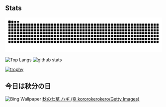 ## Stats
<picture>
  <source media="(prefers-color-scheme: dark)" srcset="https://raw.githubusercontent.com/ba230t/ba230t/output/github-contribution-grid-snake-dark.svg">
  <source media="(prefers-color-scheme: light)" srcset="https://raw.githubusercontent.com/ba230t/ba230t/output/github-contribution-grid-snake.svg">
  <img alt="github contribution grid snake animation" src="https://raw.githubusercontent.com/ba230t/ba230t/output/github-contribution-grid-snake.svg">
</picture>

<p align="left">
  <img alt="Top Langs" height="150px" src="https://github-readme-stats.vercel.app/api/top-langs/?username=ba230t&layout=compact&theme=transparent" />
  <img alt="github stats" height="150px" src="https://github-readme-stats.vercel.app/api?username=ba230t&theme=transparent" />
</p>

[![trophy](https://github-profile-trophy.vercel.app/?username=ba230t&theme=transparent&column=7)](https://github.com/ryo-ma/github-profile-trophy)


<!-- Bing Wallpaper Start -->
## 今日は秋分の日
![Bing Wallpaper](https://www.bing.com/th?id=OHR.AutumnEquinox2025_JA-JP9152081751_1920x1080.jpg&rf=LaDigue_1920x1080.jpg&pid=hp)
[秋の七草 ハギ (© kororokerokero/Getty Images)](https://www.bing.com/search?q=%E7%A7%8B%E3%81%AE%E4%B8%83%E8%8D%89+%E3%83%8F%E3%82%AE&form=hpcapt&filters=HpDate%3a%2220250922_1500%22)
<!-- Bing Wallpaper End -->
